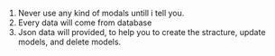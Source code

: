 1. Never use any kind of modals untill i tell you.
2. Every data will come from database
3. Json data will provided, to help you to create the stracture, update models, and delete models. 